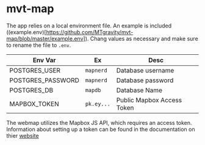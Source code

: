 # mvt-map


The app relies on a local environment file. An example is included ((example.env)[https://github.com/MTgravity/mvt-map/blob/master/example.env]). Chang values as necessary and make sure to rename the file to `.env`.

|Env Var|Ex|Desc|
|--|--|--|
|POSTGRES_USER|`mapnerd`|Database username|
|POSTGRES_PASSWORD|`mapnerd`|Database password|
|POSTGRES_DB|`mapdb`|Database Name|
|MAPBOX_TOKEN|`pk.ey...`|Public Mapbox Access Token|

The webmap utilizes the Mapbox JS API, which requires an access token. Information about setting up a token can be found in the documentation on thier [website](https://docs.mapbox.com/help/getting-started/access-tokens/)
